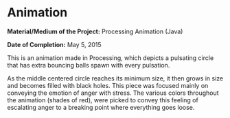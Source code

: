 # Animation

**Material/Medium of the Project:** Processing Animation (Java)

**Date of Completion:**  May 5, 2015

This is an animation made in Processing, which depicts a pulsating circle that has extra bouncing balls spawn with every pulsation. 

As the middle centered circle reaches its minimum size, it then grows in size and becomes filled with black holes. This piece was focused mainly on conveying the emotion of anger with stress. The various colors throughout the animation (shades of red), were picked to convey this feeling of escalating anger to a breaking point where everything goes loose.
